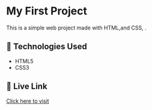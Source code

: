 # My First Project

This is a simple web project made with HTML,and CSS, .

## 🔧 Technologies Used

- HTML5
- CSS3

## 🚀 Live Link

[Click here to visit](https://your-netlify-link.netlify.app)